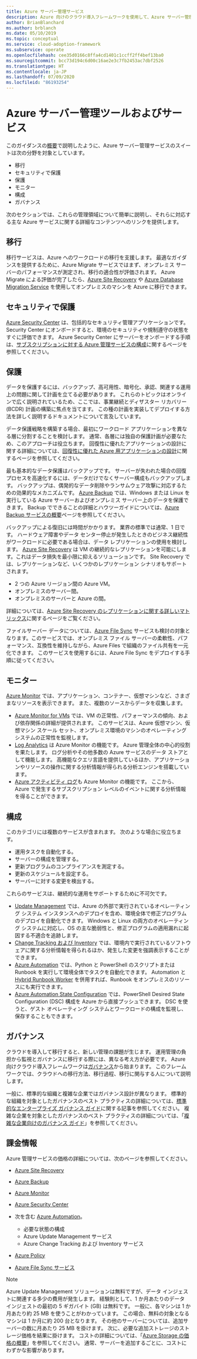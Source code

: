 ```yaml
---
title: Azure サーバー管理サービス
description: Azure 向けのクラウド導入フレームワークを使用して、Azure サーバー管理サービスのスイートがカバーする領域について学習します。
author: BrianBlanchard
ms.author: brblanch
ms.date: 05/10/2019
ms.topic: conceptual
ms.service: cloud-adoption-framework
ms.subservice: operate
ms.openlocfilehash: cee35d0166c8ffa4cd1401c1ccff2ff4bef13ba0
ms.sourcegitcommit: bcc73d194c6d00c16ae2e3c7fb2453ac7dbf2526
ms.translationtype: HT
ms.contentlocale: ja-JP
ms.lasthandoff: 07/09/2020
ms.locfileid: "86193254"
---
```

# <a name="azure-server-management-tools-and-services"></a>Azure サーバー管理ツールおよびサービス

このガイダンスの[概要](./index.md)で説明したように、Azure サーバー管理サービスのスイートは次の分野を対象としています。

- 移行
- セキュリティで保護
- 保護
- モニター
- 構成
- ガバナンス

次のセクションでは、これらの管理領域について簡単に説明し、それらに対応する主な Azure サービスに関する詳細なコンテンツへのリンクを提供します。

## <a name="migrate"></a>移行

移行サービスは、Azure へのワークロードの移行を支援します。 最適なガイダンスを提供するために、Azure Migrate サービスではまず、オンプレミス サーバーのパフォーマンスが測定され、移行の適合性が評価されます。 Azure Migrate による評価が完了したら、[Azure Site Recovery](https://docs.microsoft.com/azure/site-recovery/site-recovery-overview) や [Azure Database Migration Service](https://docs.microsoft.com/azure/dms/dms-overview) を使用してオンプレミスのマシンを Azure に移行できます。

## <a name="secure"></a>セキュリティで保護

[Azure Security Center](https://docs.microsoft.com/azure/security-center/security-center-intro) は、包括的なセキュリティ管理アプリケーションです。 Security Center にオンボードすると、環境のセキュリティや規制遵守の状態をすぐに評価できます。 Azure Security Center にサーバーをオンボードする手順は、[サブスクリプションに対する Azure 管理サービスの構成](./onboard-at-scale.md#azure-security-center)に関するページを参照してください。

## <a name="protect"></a>保護

データを保護するには、バックアップ、高可用性、暗号化、承認、関連する運用上の問題に関して計画を立てる必要があります。 これらのトピックはオンラインで広く説明されているため、ここでは、事業継続とディザスター リカバリー (BCDR) 計画の構築に焦点を当てます。 この種の計画を実装してデプロイする方法を詳しく説明するドキュメントについて言及しています。

データ保護戦略を構築する場合、最初にワークロード アプリケーションを異なる層に分割することを検討します。 通常、各層には独自の保護計画が必要なため、このアプローチは役立ちます。 回復性に優れたアプリケーションの設計に関する詳細については、[回復性に優れた Azure 用アプリケーションの設計](https://docs.microsoft.com/azure/architecture/resiliency)に関するページを参照してください。

最も基本的なデータ保護はバックアップです。 サーバーが失われた場合の回復プロセスを高速化するには、データだけでなくサーバー構成もバックアップします。 バックアップは、偶発的なデータ削除やランサムウェア攻撃に対応するための効果的なメカニズムです。 [Azure Backup](https://docs.microsoft.com/azure/backup) では、Windows または Linux を実行している Azure サーバーおよびオンプレミス サーバー上のデータを保護できます。 Backup でできることの詳細とハウツーガイドについては、[Azure Backup サービスの概要](https://docs.microsoft.com/azure/backup/backup-overview)ページを参照してください。

バックアップによる復旧には時間がかかります。 業界の標準では通常、1 日です。 ハードウェア障害やデータ センター停止が発生したときのビジネス継続性がワークロードに必要である場合は、データ レプリケーションの使用を検討します。 [Azure Site Recovery](https://docs.microsoft.com/azure/site-recovery/site-recovery-overview) は VM の継続的なレプリケーションを可能にします。これはデータ損失を最小限に抑えるソリューションです。 Site Recovery では、レプリケーションなど、いくつかのレプリケーション シナリオもサポートされます。

- 2 つの Azure リージョン間の Azure VM。
- オンプレミスのサーバー間。
- オンプレミスのサーバーと Azure の間。

詳細については、[Azure Site Recovery のレプリケーションに関する詳しいマトリックス](https://docs.microsoft.com/azure/site-recovery/site-recovery-overview#what-can-i-replicate)に関するページをご覧ください。

ファイルサーバー データについては、[Azure File Sync](https://docs.microsoft.com/azure/storage/files/storage-sync-files-planning) サービスも検討の対象となります。このサービスでは、オンプレミス ファイル サーバーの柔軟性、パフォーマンス、互換性を維持しながら、Azure Files で組織のファイル共有を一元化できます。 このサービスを使用するには、Azure File Sync をデプロイする手順に従ってください。

## <a name="monitor"></a>モニター

[Azure Monitor](https://docs.microsoft.com/azure/azure-monitor/overview) では、アプリケーション、コンテナー、仮想マシンなど、さまざまなリソースを表示できます。 また、複数のソースからデータを収集します。

- [Azure Monitor for VMs](https://docs.microsoft.com/azure/azure-monitor/insights/vminsights-overview) では、VM の正常性、パフォーマンスの傾向、および依存関係の詳細が提供されます。 このサービスは、Azure 仮想マシン、仮想マシン スケール セット、オンプレミス環境のマシンのオペレーティング システムの正常性を監視します。
- [Log Analytics](https://docs.microsoft.com/azure/azure-monitor/log-query/log-query-overview) は Azure Monitor の機能です。 Azure 管理全体の中心的役割を果たします。 ログ分析やその他多数の Azure サービスのデータ ストアとして機能します。 高機能なクエリ言語を提供しているほか、アプリケーションやリソースの操作に関する分析情報が得られる分析エンジンを搭載しています。
- [Azure アクティビティ ログ](https://docs.microsoft.com/azure/azure-monitor/platform/activity-logs-overview)も Azure Monitor の機能です。 ここから、Azure で発生するサブスクリプション レベルのイベントに関する分析情報を得ることができます。

## <a name="configure"></a>構成

このカテゴリには複数のサービスが含まれます。 次のような場合に役立ちます。

- 運用タスクを自動化する。
- サーバーの構成を管理する。
- 更新プログラムのコンプライアンスを測定する。
- 更新のスケジュールを設定する。
- サーバーに対する変更を検出する。

これらのサービスは、継続的な運用をサポートするために不可欠です。

- [Update Management](https://docs.microsoft.com/azure/automation/automation-update-management) では、Azure の外部で実行されているオペレーティング システム インスタンスへのデプロイを含め、環境全体で修正プログラムのデプロイを自動化できます。 Windows と Linux の両方のオペレーティング システムに対応し、OS の主な脆弱性と、修正プログラムの適用漏れに起因する不適合を追跡します。
- [Change Tracking および Inventory](https://docs.microsoft.com/azure/automation/change-tracking) では、環境内で実行されているソフトウェアに関する分析情報を得られるほか、発生した変更を強調表示することができます。
- [Azure Automation](https://docs.microsoft.com/azure/automation/automation-intro) では、Python と PowerShell のスクリプトまたは Runbook を実行して環境全体でタスクを自動化できます。 Automation と [Hybrid Runbook Worker](https://docs.microsoft.com/azure/automation/automation-hybrid-runbook-worker) を併用すれば、Runbook をオンプレミスのリソースにも実行できます。
- [Azure Automation State Configuration](https://docs.microsoft.com/azure/automation/automation-dsc-overview) では、PowerShell Desired State Configuration (DSC) 構成を Azure から直接プッシュできます。 DSC を使うと、ゲスト オペレーティング システムとワークロードの構成を監視し、保存することもできます。

## <a name="govern"></a>ガバナンス

クラウドを導入して移行すると、新しい管理の課題が生じます。 運用管理の負担から監視とガバナンスに移行する際には、異なる考え方が必要です。 Azure 向けクラウド導入フレームワークは[ガバナンス](../../govern/index.md)から始まります。 このフレームワークでは、クラウドへの移行方法、移行過程、移行に関与する人について説明します。

一般に、標準的な組織と複雑な企業ではガバナンス設計が異なります。 標準的な組織を対象としたガバナンスのベスト プラクティスの詳細については、[標準的なエンタープライズ ガバナンス ガイド](../../govern/guides/standard/index.md)に関する記事を参照してください。 複雑な企業を対象としたガバナンスのベスト プラクティスの詳細については、「[複雑な企業向けのガバナンス ガイド](../../govern/guides/complex/index.md)」を参照してください。

## <a name="billing-information"></a>課金情報

Azure 管理サービスの価格の詳細については、次のページを参照してください。

- [Azure Site Recovery](https://azure.microsoft.com/pricing/details/site-recovery)

- [Azure Backup](https://azure.microsoft.com/pricing/details/backup)

- [Azure Monitor](https://azure.microsoft.com/pricing/details/monitor)

- [Azure Security Center](https://azure.microsoft.com/pricing/details/security-center)

- 次を含む [Azure Automation](https://azure.microsoft.com/pricing/details/automation)。
  - 必要な状態の構成
  - Azure Update Management サービス
  - Azure Change Tracking および Inventory サービス

- [Azure Policy](https://azure.microsoft.com/pricing/details/azure-policy)

- [Azure File Sync サービス](https://azure.microsoft.com/pricing/details/storage/blobs)

> [!NOTE]
> Azure Update Management ソリューションは無料ですが、データ インジェストに関連する多少の費用が発生します。 経験則として、1 か月あたりのデータ インジェストの最初の 5 ギガバイト (GB) は無料です。 一般に、各マシンは 1 か月あたり約 25 MB を使うことがわかっています。 この場合、無料の対象となるマシンは 1 か月に約 200 台となります。 その他のサーバーについては、追加サーバーの数に月あたり 25 MB を掛けます。 次に、必要な追加ストレージのストレージ価格を結果に掛けます。 コストの詳細については、「[Azure Storage の価格の概要](https://azure.microsoft.com/pricing/details/storage)」を参照してください。 通常、サーバーを追加するごとに、コストにわずかな影響があります。

